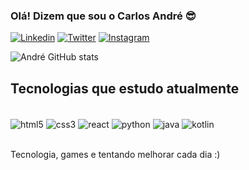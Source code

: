 ### Olá! Dizem que sou o Carlos André 😎

[![Linkedin](https://img.shields.io/badge/LinkedIn-0077B5?style=for-the-badge&logo=linkedin&logoColor=white)](https://www.linkedin.com/in/carlos-andr%C3%A9-4b939819b/)
[![Twitter](https://img.shields.io/badge/Twitter-1DA1F2?style=for-the-badge&logo=twitter&logoColor=white
)](https://twitter.com/Andre_Junior18)
[![Instagram](https://img.shields.io/badge/Instagram-E4405F?style=for-the-badge&logo=instagram&logoColor=white)](https://www.instagram.com/4ndre.jr/)

![André GitHub stats](https://github-readme-stats.vercel.app/api?username=Andrejr117&show_icons=true&theme=tokyonight)


## Tecnologias que estudo atualmente 
<div stryle="display: inline_block"><br/>
    <img align="center" alt="html5" src="https://img.shields.io/badge/HTML5-E34F26?style=for-the-badge&logo=html5&logoColor=white"/>
    <img align="center" alt="css3" src="https://img.shields.io/badge/CSS3-1572B6?style=for-the-badge&logo=css3&logoColor=white"/>
    <img align="center" alt="react" src="https://img.shields.io/badge/React-20232A?style=for-the-badge&logo=react&logoColor=61DAFB"/>
    <img align="center" alt="python" src="https://img.shields.io/badge/Python-14354C?style=for-the-badge&logo=python&logoColor=white"/>
    <img align="center" alt="java" src="https://img.shields.io/badge/Java-ED8B00?style=for-the-badge&logo=openjdk&logoColor=white"/>
    <img align="center" alt="kotlin" src="https://img.shields.io/badge/Kotlin-0095D5?&style=for-the-badge&logo=kotlin&logoColor=white"/>
</div><br/>

Tecnologia, games e tentando melhorar cada dia :) 
